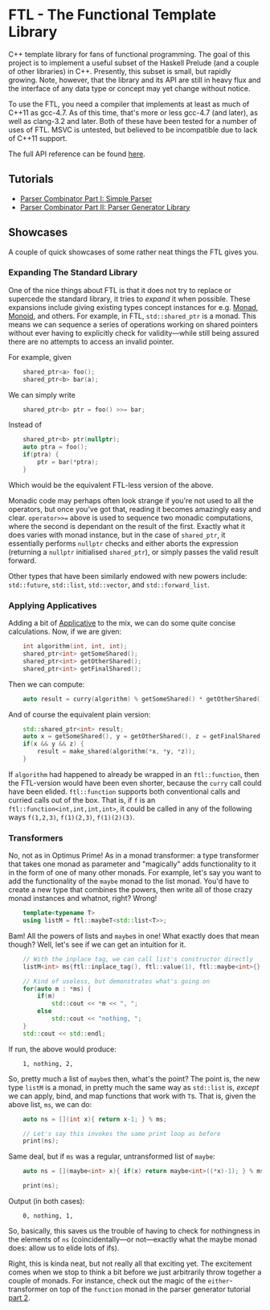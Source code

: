 FTL - The Functional Template Library
=====================================

C++ template library for fans of functional programming. The goal of this project is to implement a useful subset of the Haskell Prelude (and a couple of other libraries) in C++. Presently, this subset is small, but rapidly growing. Note, however, that the library and its API are still in heavy flux and the interface of any data type or concept may yet change without notice.

To use the FTL, you need a compiler that implements at least as much of C++11 as gcc-4.7. As of this time, that's more or less gcc-4.7 (and later), as well as clang-3.2 and later. Both of these have been tested for a number of uses of FTL. MSVC is untested, but believed to be incompatible due to lack of C++11 support.

The full API reference can be found [here](http://libftl.org/api/).

Tutorials
---------
* [Parser Combinator Part I: Simple Parser](docs/Parsec-I.md)
* [Parser Combinator Part II: Parser Generator Library](docs/Parsec-II.md)

Showcases
---------
A couple of quick showcases of some rather neat things the FTL gives you.

### Expanding The Standard Library
One of the nice things about FTL is that it does not try to replace or supercede the standard library, it tries to _expand_ it when possible. These expansions include giving existing types concept instances for e.g. [Monad](Monad.md), [Monoid](Monoid.md), and others. For example, in FTL, `std::shared_ptr` is a monad. This means we can sequence a series of operations working on shared pointers without ever having to explicitly check for validity&mdash;while still being assured there are no attempts to access an invalid pointer.

For example, given
```cpp
    shared_ptr<a> foo();
    shared_ptr<b> bar(a);
```

We can simply write
```cpp
    shared_ptr<b> ptr = foo() >>= bar;
```

Instead of
```cpp
    shared_ptr<b> ptr(nullptr);
    auto ptra = foo();
    if(ptra) {
        ptr = bar(*ptra);
    }
```

Which would be the equivalent FTL-less version of the above.

Monadic code may perhaps often look strange if you're not used to all the operators, but once you've got that, reading it becomes amazingly easy and clear. `operator>>=` above is used to sequence two monadic computations, where the second is dependant on the result of the first. Exactly what it does varies with monad instance, but in the case of `shared_ptr`, it essentially performs `nullptr` checks and either aborts the expression (returning a `nullptr` initialised `shared_ptr`), or simply passes the valid result forward.

Other types that have been similarly endowed with new powers include: `std::future`, `std::list`, `std::vector`, and `std::forward_list`.

### Applying Applicatives
Adding a bit of [Applicative](Applicative.md) to the mix, we can do some quite concise calculations. Now, if we are given:
```cpp
    int algorithm(int, int, int);
    shared_ptr<int> getSomeShared();
    shared_ptr<int> getOtherShared();
    shared_ptr<int> getFinalShared();
```

Then we can compute:
```cpp
    auto result = curry(algorithm) % getSomeShared() * getOtherShared() * getFinalShared();
```

And of course the equivalent plain version:
```cpp
    std::shared_ptr<int> result;
    auto x = getSomeShared(), y = getOtherShared(), z = getFinalShared();
    if(x && y && z) {
        result = make_shared(algorithm(*x, *y, *z));
    }
```

If `algorithm` had happened to already be wrapped in an `ftl::function`, then the FTL-version would have been even shorter, because the `curry` call could have been elided. `ftl::function` supports both conventional calls and curried calls out of the box. That is, if `f` is an `ftl::function<int,int,int,int>`, it could be called in any of the following ways `f(1,2,3)`, `f(1)(2,3)`, `f(1)(2)(3)`.

### Transformers
No, not as in Optimus Prime! As in a monad transformer: a type transformer that takes one monad as parameter and "magically" adds functionality to it in the form of one of many other monads. For example, let's say you want to add the functionality of the `maybe` monad to the list monad. You'd have to create a new type that combines the powers, then write all of those crazy monad instances and whatnot, right? Wrong!

```cpp
    template<typename T>
    using listM = ftl::maybeT<std::list<T>>;
```
Bam! All the powers of lists and `maybe`s in one! What exactly does that mean though? Well, let's see if we can get an intuition for it.

```cpp
    // With the inplace tag, we can call list's constructor directly
    listM<int> ms{ftl::inplace_tag(), ftl::value(1), ftl::maybe<int>{}, ftl::value(2)};

    // Kind of useless, but demonstrates what's going on
    for(auto m : *ms) {
        if(m)
            std::cout << *m << ", ";
        else
            std::cout << "nothing, ";
    }
    std::cout << std::endl;
```
If run, the above would produce:
```
    1, nothing, 2, 
```
So, pretty much a list of `maybe`s then, what's the point? The point is, the new type `listM` is a monad, in pretty much the same way as `std::list` is, _except_ we can apply, bind, and map functions that work with `T`s. That is, given the above list, `ms`, we can do:

```cpp
    auto ns = [](int x){ return x-1; } % ms;

    // Let's say this invokes the same print loop as before
    print(ns);
``` 
Same deal, but if `ms` was a regular, untransformed list of `maybe`:
```cpp
    auto ns = [](maybe<int> x){ if(x) return maybe<int>((*x)-1); } % ms;

    print(ns);
``` 
Output (in both cases):
```
    0, nothing, 1, 
```
So, basically, this saves us the trouble of having to check for nothingness in the elements of `ns` (coincidentally&mdash;or not&mdash;exactly what the maybe monad does: allow us to elide lots of ifs). 

Right, this is kinda neat, but not really all that exciting yet. The excitement comes when we stop to think a bit before we just arbitrarily throw together a couple of monads. For instance, check out the magic of the `either`-transformer on top of the `function` monad in the parser generator tutorial [part 2](docs/Parsec-II.md).

